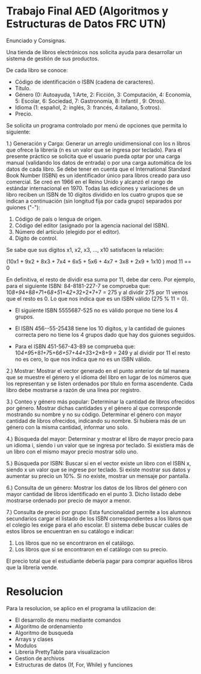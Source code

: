 # Trabajo Final AED (Algoritmos y Estructuras de Datos FRC UTN)

Enunciado y Consignas.

Una tienda de libros electrónicos nos solicita ayuda para desarrollar un sistema de gestión de sus
productos. 

De cada libro se conoce:
* Código de identificación o ISBN (cadena de caracteres).
* Título.
* Género (0: Autoayuda, 1:Arte, 2: Ficción, 3: Computación, 4: Economía, 5: Escolar, 6: Sociedad, 7: Gastronomía, 8: Infantil , 9: Otros).
* Idioma (1: español, 2: inglés, 3: francés, 4:italiano, 5:otros).
* Precio.

Se solicita un programa controlado por menú de opciones que permita lo siguiente:

1.) Generación y Carga: Generar un arreglo unidimensional con los n libros que ofrece la librería (n es un valor que se ingresa por teclado). 
Para el presente práctico se solicita que el usuario pueda optar por una carga manual (validando los datos de entrada) o por una carga automática de los datos de cada
libro.
Se debe tener en cuenta que el International Standard Book Number (ISBN) es un identificador único para libros creado para uso comercial. Se creó en 1966 en el Reino Unido y alcanzó el rango de estándar internacional en 1970. Todas las ediciones y variaciones de un libro reciben un ISBN de 10 dígitos dividido en los cuatro grupos que se indican a continuación (sin longitud fija por cada grupo) separados por guiones ("-"):

1. Código de país o lengua de origen.
2. Código del editor (asignado por la agencia nacional del ISBN).
3. Número del artículo (elegido por el editor).
4. Dígito de control.

Se sabe que sus dígitos x1, x2, x3, ..., x10 satisfacen la relación:

(10x1 + 9x2 + 8x3 + 7x4 + 6x5 + 5x6 + 4x7 + 3x8 + 2x9 + 1x10 ) mod 11 == 0

En definitiva, el resto de dividir esa suma por 11, debe dar cero. Por ejemplo, para el siguiente ISBN:
84-8181-227-7 se comprueba que: 10*8+9*4+8*8+7*1+6*8+5*1+4*2+3*2+2*7+7 = 275 y al dividir 275 por 11 vemos que el resto es 0. 
Lo que nos indica que es un ISBN válido (275 % 11 = 0).

* El siguiente ISBN 5555687-525 no es válido porque no tiene los 4 grupos.

* El ISBN 456--55-25438 tiene los 10 dígitos, y la cantidad de guiones correcta pero no tiene los 4 grupos dado que hay dos guiones seguidos.

* Para el ISBN 451-567-43-89 se comprueba que: 10*4+9*5+8*1+7*5+6*6+5*7+4*4+3*3+2*8+9 = 249 y al dividir por 11 el resto no es cero, lo que nos indica que no es un ISBN válido.

2.) Mostrar: Mostrar el vector generado en el punto anterior de tal manera que se muestre el género y el idioma del libro en lugar de los números que los representan y se listen ordenados por título en forma ascendente. Cada libro debe mostrarse a razón de una línea por registro.

3.) Conteo y género más popular: Determinar la cantidad de libros ofrecidos por género. Mostrar dichas cantidades y el género al que corresponde mostrando su nombre y no su código. Determinar el género con mayor cantidad de libros ofrecidos, indicando su nombre. Si hubiera más de un género con la misma cantidad, informar uno solo.

4.) Búsqueda del mayor: Determinar y mostrar el libro de mayor precio para un idioma i, siendo i un valor que se ingresa por teclado. Si existiera más de un libro con el mismo mayor precio mostrar sólo uno.

5.) Búsqueda por ISBN: Buscar si en el vector existe un libro con el ISBN x, siendo x un valor que se ingrese por teclado. Si existe mostrar sus datos y aumentar su precio un 10%. Si no existe, mostrar un mensaje por pantalla.

6.) Consulta de un género: Mostrar los datos de los libros del género con mayor cantidad de libros identificado en el punto 3. Dicho listado debe mostrarse ordenado por precio de mayor a menor.

7.) Consulta de precio por grupo: Esta funcionalidad permite a los alumnos secundarios cargar el listado de los ISBN correspondientes a los libros que el colegio les exige para el año escolar. El sistema debe buscar cuáles de estos libros se encuentran en su catálogo e indicar:

1. Los libros que no se encontraron en el catálogo.
2. Los libros que sí se encontraron en el catálogo con su precio.

El precio total que el estudiante debería pagar para comprar aquellos libros que la librería vende.


# Resolucion

Para la resolucion, se aplico en el programa la utilizacion de:
* El desarrollo de menu mediante comandos
* Algoritmo de ordenamiento
* Algoritmo de busqueda
* Arrays y clases
* Modulos
* Libreria PrettyTable para visualizacion
* Gestion de archivos
* Estructuras de datos (If, For, While) y funciones

